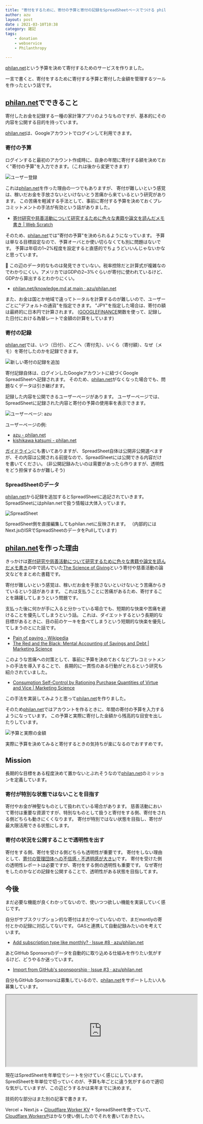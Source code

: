 ```yaml
---
title: "寄付をするために、寄付の予算と寄付の記録をSpreadSheetベースでつける philan.net というサービスを作った"
author: azu
layout: post
date : 2021-03-10T10:38
category: 雑記
tags:
    - donation
    - webservice
    - Philanthropy

---
```


[philan.net](https://philan.net/)という予算を決めて寄付するためのサービスを作りました。

一言で書くと、寄付をするために寄付する予算と寄付した金額を管理するツールを作ったという話です。

## [philan.net](https://philan.net/)でできること

寄付したお金を記録する一種の家計簿アプリのようなものですが、基本的にその内容を公開する目的を持っています。

[philan.net](https://philan.net/)は、Googleアカウントでログインして利用できます。

### 寄付の予算

ログインすると最初のアカウント作成時に、自身の年間に寄付する額を決めておく"寄付の予算"を入力できます。（これは後から変更できます）

![ユーザー登録](https://efcl.info/wp-content/uploads/2021/03/10-1615349000.png)

これは[philan.net](https://philan.net/)を作った理由の一つでもありますが、
寄付が難しいという感覚は、稼いだお金を手放さないといけないとう苦痛から来ているという研究があります。
この苦痛を軽減する手法として、事前に寄付する予算を決めておくプレコミットメントの手法が有効という話がありました。

- [寄付研究や慈善活動について研究するために色々な書籍や論文を読んだメモ書き | Web Scratch](https://efcl.info/2021/02/19/donation-philanthropy-study/)

そのため、[philan.net](https://philan.net/)では"寄付の予算"を決められるようになっています。
予算は単なる目標設定なので、予算オーバとか使い切らなくても別に問題はないです。
予算は年収の1~2%程度を設定すると直感的でちょうどいいんじゃないかなと思っています。

📝 この辺のデータ的なものは発見できていない。税率控除だと計算式が複雑なのでわかりにくい。アメリカではGDPの2~3%ぐらいが寄付に使われているけど、GDPから算出するとわかりにくい。

- [philan.net/knowledge.md at main · azu/philan.net](https://github.com/azu/philan.net/blob/main/docs/ja/knowledge.md)

また、お金は国とか地域で違ってトータルを計算するのが難しいので、ユーザーごとに"デフォルトの通貨"を指定できます。
"JPY"を指定した場合は、寄付の額は最終的に日本円で計算されます。
([GOOGLEFINANCE](https://support.google.com/docs/answer/3093281?hl=ja)関数を使って、記録した日付における為替レートで金額の計算をしています)

### 寄付の記録

[philan.net](https://philan.net/)では、いつ（日付）、どこへ（寄付先）、いくら（寄付額）、なぜ（メモ）を寄付したのかを記録できます。

![新しい寄付の記録を追加](https://efcl.info/wp-content/uploads/2021/03/10-1615336337.png)

寄付記録自体は、ログインしたGoogleアカウントに紐づくGoogle SpreadSheetへ記録されます。
そのため、[philan.net](https://philan.net/)がなくなった場合でも、問題なくデータは引き継げます。

記録した内容を公開できるユーザーページがあります。
ユーザーページでは、SpreadSheetに記録された内容と寄付の予算の使用率を表示できます。

![ユーザーページ: azu](https://efcl.info/wp-content/uploads/2021/03/10-1615337108.png)

ユーザーページの例:

- [azu - philan.net](https://philan.net/user/azu)
- [kishikawa katsumi - philan.net](https://philan.net/user/kishikawakatsumi)

[ガイドライン](https://github.com/azu/philan.net/blob/main/docs/ja/rule.md)にも書いてありますが、
SpreadSheet自体は公開非公開選べますが、その内容は公開される前提なので、SpreadSheetには公開できる内容だけを書いてください。
(非公開記録みたいのは需要があったら作りますが、透明性をどう担保するかが難しそう)

### SpreadSheetのデータ

[philan.net](https://philan.net/)から記録を追加するとSpreadSheetに追記されていきます。
SpreadSheetにはphilan.netで扱う情報は大体入っています。

![SpreadSheet](https://efcl.info/wp-content/uploads/2021/03/10-1615345330.png)

SpreadSheet側を直接編集してもphilan.netに反映されます。
（内部的にはNext.jsのISRでSpreadSheetのデータをPullしています)

## [philan.net](https://philan.net/)を作った理由

きっかけは[寄付研究や慈善活動について研究するために色々な書籍や論文を読んだメモ書き](https://efcl.info/2021/02/19/donation-philanthropy-study/)の中で読んでいた[The Science of Giving](https://www.amazon.com/dp/B004QM9VT4/)という寄付や慈善活動の論文などをまとめた書籍です。

寄付が難しいという感覚は、稼いだお金を手放さないといけないとう苦痛からきているという話があります。
これは支払うことに苦痛があるため、寄付することを躊躇してしまうという問題です。

支払った後に何かが手に入ると分かっている場合でも、短期的な快楽や苦痛を避けることを優先してしまうという話。
これは、ダイエットするという長期的な目標があるときに、目の前のケーキを食べてしまうという短期的な快楽を優先してしまうのとにた話です。

- [Pain of paying - Wikipedia](https://en.wikipedia.org/wiki/Pain_of_paying)
- [The Red and the Black: Mental Accounting of Savings and Debt | Marketing Science](https://pubsonline.informs.org/doi/abs/10.1287/mksc.17.1.4)

このような苦痛への対策として、事前に予算を決めておくなどプレコミットメントの手法を導入することで、
長期的に一貫性のある行動がとれるという研究も紹介されていました。

- [Consumption Self-Control by Rationing Purchase Quantities of Virtue and Vice | Marketing Science](https://pubsonline.informs.org/doi/abs/10.1287/mksc.17.4.317)

この手法を実装してみようと思って[philan.net](https://philan.net/)を作りました。

そのため[philan.net](https://philan.net/)ではアカウントを作るときに、年間の寄付の予算を入力するようになっています。
この予算と実際に寄付した金額から残高的な目安を出したりしています。

![予算と実際の金額](https://efcl.info/wp-content/uploads/2021/03/10-1615346826.png)

実際に予算を決めてみると寄付するときの気持ちが楽になるのでおすすめです。

## Mission

長期的な目標をある程度決めて置かないとぶれそうなので[philan.net](https://philan.net/)のミッションを定義しています。

### 寄付が特別な状態ではないことを目指す

寄付やお金が神聖なものとして扱われている場合があります。
慈善活動において寄付は重要な資源ですが、特別なものとして扱うと寄付をする側、寄付をされる側どちらも動きにくくなります。
寄付が特別ではない状態を目指し、寄付が最大限活用できる状態にします。

### 寄付の状況を公開することで透明性を出す

寄付をする側、寄付を受ける側どちらも透明性が重要です。
寄付をしない理由として、[寄付の管理団体への不信感・不透明感が大きい](https://core.ac.uk/download/pdf/228068334.pdf)です。
寄付を受けた側の透明性レポートは必要ですが、寄付をする側の透明性も重要です。
なぜ寄付をしたのかなどの記録を公開することで、透明性がある状態を目指してます。

## 今後

まだ必要な機能が良くわかってないので、使いつつ欲しい機能を実装していく感じです。

自分がサブスクリプション的な寄付はまだやっていないので、まだmontlyの寄付とかの記録に対応してないです。
GASと連携して自動記録みたいのを考えています。

- [Add subscription type like monthly? · Issue #8 · azu/philan.net](https://github.com/azu/philan.net/issues/8)

あとGitHub Sponsorsのデータを自動的に取り込める仕組みを作りたい気がするけど、どうやるか迷っています。

- [Import from GitHub's sponsporship · Issue #3 · azu/philan.net](https://github.com/azu/philan.net/issues/3)

自分もGitHub Spornsorsは募集しているので、[philan.net](https://philan.net/)をサポートしたい人も募集しています。

<iframe src="https://github.com/sponsors/azu/card" title="Sponsor azu" height="225" width="600"></iframe>

現在はSpredSheetを年単位でシートを分けていく感じにしています。
SpredSheetを年単位で切っていくのが、予算も年ごとに違う気がするので適切な気がしていますが、この辺どうするかは来年までに決めます。

技術的な部分はまた別の記事で書きます。

Vercel + Next.js + [Cloudflare Worker KV](https://www.cloudflare.com/ja-jp/products/workers-kv/) + SpreadSheetを使っていて、
[Cloudflare Workers®](https://workers.cloudflare.com/)はかなり使い倒したのでそれを書いておきたい。